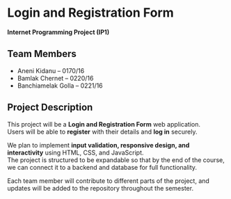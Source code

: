# Login and Registration Form
**Internet Programming Project (IP1)**

## Team Members
- Aneni Kidanu –  0170/16  
- Bamlak Chernet –  0220/16  
- Banchiamelak Golla –  0221/16  

## Project Description
This project will be a **Login and Registration Form** web application.  
Users will be able to **register** with their details and **log in** securely.  

We plan to implement **input validation, responsive design, and interactivity** using HTML, CSS, and JavaScript.  
The project is structured to be expandable so that by the end of the course, we can connect it to a backend and database for full functionality.  

Each team member will contribute to different parts of the project, and updates will be added to the repository throughout the semester.
